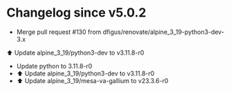 # Changelog since v5.0.2
- Merge pull request #130 from dfigus/renovate/alpine_3_19-python3-dev-3.x

⬆️ Update alpine_3_19/python3-dev to v3.11.8-r0 
- Update python to 3.11.8-r0 
- ⬆️ Update alpine_3_19/python3-dev to v3.11.8-r0 
- ⬆️ Update alpine_3_19/mesa-va-gallium to v23.3.6-r0 
